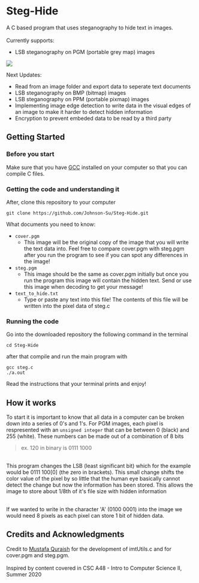 # Steg-Hide
A C based program that uses steganography to hide text in images.</br></br>
Currently supports:
-  LSB steganography on PGM (portable grey map) images

![](https://user-images.githubusercontent.com/65415367/89935158-f649d080-dbce-11ea-92f3-3eada270a460.png)

Next Updates:
- Read from an image folder and export data to seperate text documents
- LSB steganography on BMP (bitmap) images
- LSB steganography on PPM (portable pixmap) images
- Implementing image edge detection to write data in the visual edges of an image to make it harder to detect hidden information
- Encryption to prevent embeded data to be read by a third party

## Getting Started

### Before you start
Make sure that you have [GCC](https://gcc.gnu.org/) installed on your computer so that you can compile C files.

### Getting the code and understanding it
After, clone this repository to your computer
```
git clone https://github.com/Johnson-Su/Steg-Hide.git
```
What documents you need to know:
- `cover.pgm`
  - This image will be the original copy of the image that you will write the text data into. Feel free to compare cover.pgm with steg.pgm after you run the program to see if you can spot any differences in the image!
- `steg.pgm`
  - This image should be the same as cover.pgm initially but once you run the program this image will contain the hidden text. Send or use this image when decoding to get your message!
- `text_to_hide.txt` 
  - Type or paste any text into this file! The contents of this file will be written into the pixel data of steg.c
  
### Running the code
Go into the downloaded repository the following command in the terminal
```
cd Steg-Hide
```
after that compile  and run the main program with
```
gcc steg.c
./a.out
```
Read the instructions that your terminal prints and enjoy!

## How it works
To start it is important to know that all data in a computer can be broken down into a series of 0's and 1's. For PGM images, each pixel is respresented with an `unsigned integer` that can be between 0 (black) and 255 (white). These numbers can be made out of a combination of 8 bits 
> ex. 120 in binary is 0111 1000
</br>
This program changes the LSB (least significant bit) which for the example would be 0111 100[0] (the zero in brackets). This small change shifts the color value of the pixel by so little that the human eye basically cannot detect the change but now the information has been stored. This allows the image to store about 1/8th of it's file size with hidden information</br></br>

If we wanted to write in the character 'A' (0100 0001) into the image we would need 8 pixels as each pixel can store 1 bit of hidden data.

## Credits and Acknowledgments
Credit to [Mustafa Quraish](https://github.com/mustafaquraish) for the development of imtUtils.c and for cover.pgm and steg.pgm.</br> </br>
Inspired by content covered in CSC A48 - Intro to Computer Science II, Summer 2020
